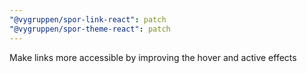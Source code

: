 ```yaml
---
"@vygruppen/spor-link-react": patch
"@vygruppen/spor-theme-react": patch
---
```


Make links more accessible by improving the hover and active effects
